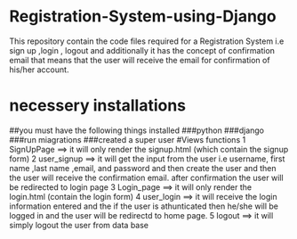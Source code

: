 # Registration-System-using-Django
This repository contain the code files required for a Registration System i.e sign up ,login , logout and additionally it has the concept of confirmation email that means that the user will receive the email for confirmation of his/her account.
# necessery installations
##you must have the following things installed
###python
###django
###run miagrations 
###created a super user 
#Views functions
1 SignUpPage ==> it will only render the signup.html (which contain the signup form) 
2 user_signup ==> it will get the input from the user i.e username, first name ,last name ,email, and password and then create the user
                  and then the user will receive the confirmation email. after confirmation the user will be redirected to login page
3 Login_page ==> it will only render the login.html (contain the login form)
4 user_login ==> it will receive the login information entered and the if the user is athunticated then he/she will be logged in and 
                 the user will be redirectd to home page.
5 logout ==> it will simply logout the user from data base

                      
                          
